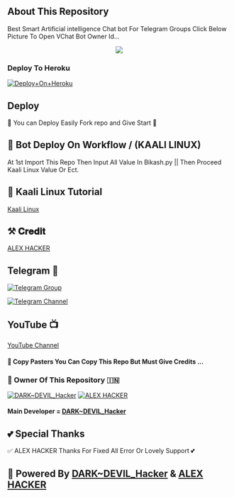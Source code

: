 ## About This Repository 
Best Smart Artificial intelligence Chat bot For Telegram Groups 
Click Below Picture To Open VChat Bot Owner Id...


<p align="center"><a href="https://t.me/darkdevil898"><img src="https://telegra.ph/file/b02f7c25024de4a51239c.jpg"></a></p>



### Deploy To Heroku

[![Deploy+On+Heroku](https://www.herokucdn.com/deploy/button.svg)](https://dashboard.heroku.com/new?template=https://github.com/Darkdevil9793/AlexDevil_chatbot)


## Deploy
🌷 You can Deploy Easily Fork repo and Give Start 🌷

## 🥀 Bot Deploy On Workflow / (KAALI LINUX)
 At 1st Import This Repo Then Input All Value In Bikash.py || Then Proceed Kaali Linux Value Or Ect.

## 🥀 Kaali Linux Tutorial

[Kaali Linux](https://youtu.be/_nZT5lhcL8U)

## ⚒️ 𝐂𝐫𝐞𝐝𝐢𝐭
[ALEX HACKER](https://t.me/ALEXBADHACKER)

## Telegram 🏪

[![Telegram Group](https://img.shields.io/badge/Telegram-Group-brightgreen)](https://t.me/darkdevil979)

[![Telegram Channel](https://img.shields.io/badge/Telegram-Channel-brightgreen)](https://t.me/darkdevil9793)

## YouTube 📺

[YouTube Channel](https://youtube.com/channel/UCUkj6FFzdsOO5acUXVOEECg)


#### 🥺 Copy Pasters You Can Copy This Repo But Must Give Credits ...

### 🌷 Owner Of This Repository 🇮🇳
[![DARK~DEVIL_Hacker](https://telegra.ph/file/b02f7c25024de4a51239c.jpg)](https://t.me/darkdevil898)
[![ALEX HACKER](https://telegra.ph/file/6fd9815f121900484c6de.jpg)](https://t.me/ALEXBADHACKER)


#### Main Developer = [DARK~DEVIL_Hacker](https://t.me/darkdevil898)

## 💕 Special Thanks

✅ ALEX HACKER Thanks For Fixed All Error Or Lovely Support 💕

## 🥀 Powered By [DARK~DEVIL_Hacker](https://t.me/darkdevil898) & [ALEX HACKER](https://t.me/ALEXBADHACKER)  
